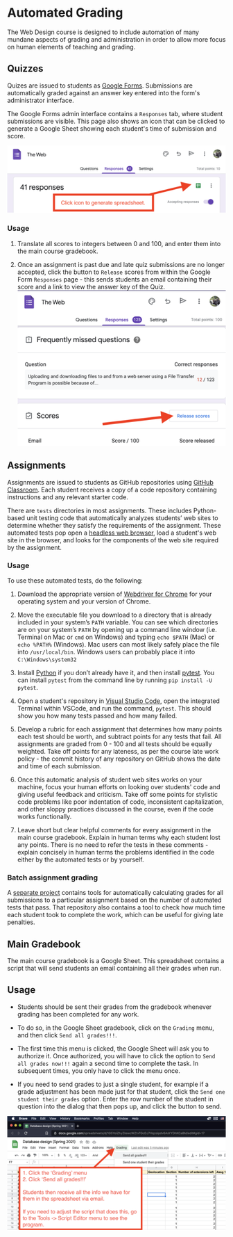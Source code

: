 # Automated Grading

The Web Design course is designed to include automation of many mundane aspects of grading and administration in order to allow more focus on human elements of teaching and grading.

## Quizzes

Quizes are issued to students as [Google Forms](https://forms.google.com). Submissions are automatically graded against an answer key entered into the form's administrator interface.

The Google Forms admin interface contains a `Responses` tab, where student submissions are visible. This page also shows an icon that can be clicked to generate a Google Sheet showing each student's time of submission and score.

![Generate spreadsheet from Google Forms](./images/google_form_generate_spreadsheet.png)

### Usage

1. Translate all scores to integers between 0 and 100, and enter them into the main course gradebook.

1. Once an assignment is past due and late quiz submissions are no longer accepted, click the button to `Release` scores from within the Google Form `Responses` page - this sends students an email containing their score and a link to view the answer key of the Quiz.
   ![Release Scores](./images/google_form_release_scores.png)

## Assignments

Assignments are issued to students as GitHub repositories using [GitHub Classroom](https://classroom.github.com). Each student receives a copy of a code repository containing instructions and any relevant starter code.

There are `tests` directories in most assignments. These includes Python-based unit testing code that automatically analyzes students’ web sites to determine whether they satisfy the requirements of the assignment. These automated tests pop open a [headless web browser](https://en.wikipedia.org/wiki/Headless_browser), load a student's web site in the browser, and looks for the components of the web site required by the assignment.

### Usage

To use these automated tests, do the following:

1. Download the appropriate version of [Webdriver for Chrome](https://sites.google.com/chromium.org/driver/downloads) for your operating system and your version of Chrome.

1. Move the executable file you download to a directory that is already included in your system’s `PATH` variable. You can see which directories are on your system’s `PATH` by opening up a command line window (i.e. Terminal on Mac or `cmd` on Windows) and typing `echo $PATH` (Mac) or `echo %PATH%` (Windows). Mac users can most likely safely place the file into `/usr/local/bin`. Windows users can probably place it into `C:\Windows\system32`

1. Install [Python](https://www.python.org/downloads/) if you don’t already have it, and then install [pytest](https://docs.pytest.org/en/6.2.x/getting-started.html). You can install `pytest` from the command line by running `pip install -U pytest`.

1. Open a student's repository in [Visual Studio Code](https://code.visualstudio.com), open the integrated Terminal within VSCode, and run the command, `pytest`. This should show you how many tests passed and how many failed.

1. Develop a rubric for each assignment that determines how many points each test should be worth, and subtract points for any tests that fail. All assignments are graded from 0 - 100 and all tests should be equally weighted. Take off points for any lateness, as per the course late work policy - the commit history of any repository on GitHub shows the date and time of each submission.

1. Once this automatic analysis of student web sites works on your machine, focus your human efforts on looking over students' code and giving useful feedback and criticism. Take off some points for stylistic code problems like poor indentation of code, inconsistent capitalization, and other sloppy practices discussed in the course, even if the code works functionally.

1. Leave short but clear helpful comments for every assignment in the main course gradebook. Explain in human terms why each student lost any points. There is no need to refer the tests in these comments - explain concisely in human terms the problems identified in the code either by the automated tests or by yourself.

### Batch assignment grading

A [separate project](https://github.com/nyu-python-programming/assignment-autograder-and-exam-timer) contains tools for automatically calculating grades for all submissions to a particular assignment based on the number of automated tests that pass. That repository also contains a tool to check how much time each student took to complete the work, which can be useful for giving late penalties.

## Main Gradebook

The main course gradebook is a Google Sheet. This spreadsheet contains a script that will send students an email containing all their grades when run.

## Usage

- Students should be sent their grades from the gradebook whenever grading has been completed for any work.

- To do so, in the Google Sheet gradebook, click on the `Grading` menu, and then click `Send all grades!!!`.

- The first time this menu is clicked, the Google Sheet will ask you to authorize it. Once authorized, you will have to click the option to `Send all grades now!!!` again a second time to complete the task. In subsequent times, you only have to click the menu once.

- If you need to send grades to just a single student, for example if a grade adjustment has been made just for that student, click the `Send one student their grades` option. Enter the row number of the student in question into the dialog that then pops up, and click the button to send.

![Send grades from gradebook](./images/gradebook_send_grades.png)
